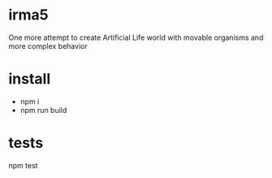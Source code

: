 # irma5
One more attempt to create Artificial Life world with movable organisms and more complex behavior

# install
- npm i
- npm run build

# tests
npm test